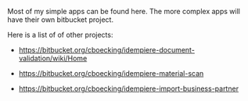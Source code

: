 Most of my simple apps can be found here. The more complex apps will have their own bitbucket project.

Here is a list of of other projects:
 * <https://bitbucket.org/cboecking/idempiere-document-validation/wiki/Home>
 
 * <https://bitbucket.org/cboecking/idempiere-material-scan>
 
 * <https://bitbucket.org/cboecking/idempiere-import-business-partner>
